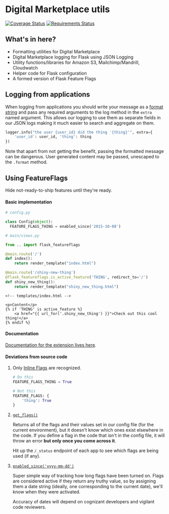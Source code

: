 Digital Marketplace utils
=========================

[![Coverage Status](https://coveralls.io/repos/alphagov/digitalmarketplace-utils/badge.svg?branch=master&service=github)](https://coveralls.io/github/alphagov/digitalmarketplace-utils?branch=master)
[![Requirements Status](https://requires.io/github/alphagov/digitalmarketplace-utils/requirements.svg?branch=master)](https://requires.io/github/alphagov/digitalmarketplace-utils/requirements/?branch=master)

## What's in here?

* Formatting utilities for Digital Marketplace
* Digital Marketplace logging for Flask using JSON Logging
* Utility functions/libraries for Amazon S3, Mailchimp/Mandrill, Cloudwatch
* Helper code for Flask configuration
* A formed version of Flask Feature Flags

## Logging from applications

When logging from applications you should write your message as a [format
string](https://docs.python.org/2/library/string.html#format-string-syntax) and pass any required
arguments to the log method in the `extra` named argument. This allows our logging to use them as
separate fields in our JSON logs making it much easier to search and aggregate on them.

```python
logger.info("the user {user_id} did the thing '{thing}'", extra={
    'user_id': user_id, 'thing': thing
})
```

Note that apart from not getting the benefit, passing the formatted message can be dangerous. User
generated content may be passed, unescaped to the `.format` method.

## Using FeatureFlags

Hide not-ready-to-ship features until they're ready.

#### Basic implementation

```python
# config.py

class Config(object):
  FEATURE_FLAGS_THING = enabled_since('2015-10-08')
```
```python
# main/views.py

from .. import flask_featureflags

@main.route('/')
def index():
	return render_template("index.html")

@main.route('/shiny-new-thing')
@flask_featureflags.is_active_feature('THING', redirect_to='/')
def shiny_new_thing():
	return render_template("shiny_new_thing.html")
```
```htmldjango
<!-- templates/index.html -->

<p>Content</p>
{% if 'THING' is active_feature %}
	<a href="{{ url_for('.shiny_new_thing') }}">Check out this cool thing!</a>
{% endif %}

```

#### Documentation

[Documentation for the extension lives here](https://flask-featureflags.readthedocs.org/en/latest/).

#### Deviations from source code

1. Only [Inline Flags](https://flask-featureflags.readthedocs.org/en/latest/) are recognized.
	```python
    # Do this
    FEATURE_FLAGS_THING = True

    # Not this
    FEATURE_FLAGS: {
    	'thing': True
    }
    ```

2. [`get_flags()`](https://github.com/alphagov/digitalmarketplace-utils/blob/master/dmutils/status.py#L15   )

	Returns all of the flags and their values set in our config file (for the current environment), but it doesn't know which ones exist elsewhere in the code.
	If you define a flag in the code that isn't in the config file, it will throw an error **but only once you come across it**.

    Hit up the `/_status` endpoint of each app to see which flags are being used (if any).

3. [`enabled_since('yyyy-mm-dd')`](https://github.com/alphagov/digitalmarketplace-utils/blob/master/dmutils/status.py#L28)

	Super simple way of tracking how long flags have been turned on.
	Flags are considered active if they return any truthy value, so by assigning them a date string (ideally, one corresponding to the current date), we'll know when they were activated.

    Accuracy of dates will depend on cognizant developers and vigilant code reviewers.
